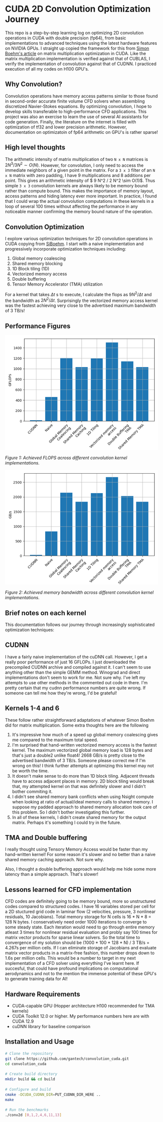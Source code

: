 # CUDA 2D Convolution Optimization Journey

This repo is a step-by-step learning log on optimizing 2D convolution operations in CUDA with double precision (fp64), from basic implementations to advanced techniques using the latest hardware features on NVIDIA GPUs. I straight up copied the framework for this from [Simon Boehm's article](https://siboehm.com/articles/22/CUDA-MMM) on matrix multiplication optimization in CUDA. Like the matrix multiplication implementation is verified against that of CUBLAS, I verify the implementation of convolution against that of CUDNN. I practiced execution of all my codes on H100 GPU's.

## Why Convolution?

Convolution operations have memory access patterns similar to those found in second-order accurate finite volume CFD solvers when assembling discretized Navier-Stokes equations. By optimizing convolution, I hope to develop skills transferable to high-performance CFD applications. This project was also an exercise to learn the use of several AI assistants for code generation. Finally, the literature on the internet is filled with optimization of tf32 and lower precision arithmetic. However, documentation on optimizatoin of fp64 arithmetic on GPU's is rather sparse! 

## High level thoughts

The arithmetic intensity of matrix multiplication of two `N x N` matrices is $2 N^3/ 3 N^2 \sim O(N)$. However, for convolution, I only need to access the immediate neighbors of a given point in the matrix. For a `3 x 3` filter of an `N x N` matrix with zero padding, I have 9 multiplications and 8 additions per point. This gives an arithmetic intensity of $ 9 N^2 / 2 N^2 \sim O(1)$. Thus simple `3 x 3` convolution kernels are always likely to be memory bound rather than compute bound. This makes the importance of memory layout, access patterns and hiding latency ever more important. In practice, I found that I could wrap the actual convolution computations in these kernels in a loop of several 100 times without affecting the performance in any noticeable manner confirming the memory bound nature of the operation. 

## Convolution Optimization

I explore various optimization techniques for 2D convolution operations in CUDA copying from [SiBoehm](https://siboehm.com/articles/22/CUDA-MMM). I start with a naive implementation and progressively incorporate optimization techniques including:


1. Global memory coalescing
2. Shared memory blocking
3. 1D Block tiling (1D)
4. Vectorized memory access
5. Double buffering
6. Tensor Memory Accelerator (TMA) utilization

For a kernel that takes $\Delta t$ s to execute, I calculate the flops as $9 N^2 / \Delta t$ and the bandwidth as $2 N^2 / \Delta t$. Surprisingly the vectorized memory access kernel was the fastest achieving very close to the advertised maximum bandwidth of 3 TB/s!

## Performance Figures

![FLOPS Performance](assets/flops.png)

*Figure 1: Achieved FLOPS across different convolution kernel implementations.*

![Bandwidth Performance](assets/bandwidth.png)

*Figure 2: Achieved memory bandwidth across different convolution kernel implementations.*


## Brief notes on each kernel 

This documentation follows our journey through increasingly sophisticated optimization techniques:

CUDNN
-----
I have a fairly naive implementation of the cuDNN call. However, I get a really poor performance of just 16 GFLOPs. I just downloaded the precompiled CUDNN archive and compiled against it. I can't seem to use anything other than the simple GEMM method. Winograd and direct implementations don't seem to work for me. Not sure why. I've left my attempts to use other methods in the commented out code in there. I'm pretty certain that my cudnn performance numbers are quite wrong. If someone can tell me how they're wrong, I'd be grateful!

Kernels 1-4 and 6
-----------------

These follow rather straightforward adaptations of whatever Simon Boehm did for matrix multiplication. Some extra thoughts here are the following

1. It's impressive how much of a speed up global memory coalescing gives me compared to the maximum total speed.
2. I'm surprised that hand-written vectorized memory access is the fastest kernel. The maximum vectorized global memory load is 128 bytes and that's just a double2 unlike float4! 2668 GB/s is pretty close to the advertised bandwidth of 3 TB/s. Someone please correct me if I'm wrong on this! I think further attempts at optimizing this kernel may not be worth the time.
3. It doesn't make sense to do more than 1D block tiling. Adjacent threads have to access adjacent places in memory. 2D block tiling would break that, my attempted kernel on that was definitely slower and I didn't bother commiting it. 
4. I didn't see shared memory bank conflicts when using Nsight compute when looking at ratio of actual/ideal memory calls to shared memory. I suppose my padded approach to shared memory allocation took care of this problem. So I didn't bother investigating this further.
5. In all of these kernels, I didn't create shared memory for the output matrix. Perhaps it's something I could try in the future.

TMA and Double buffering
------------------------

I really thought using Tensory Memory Access would be faster than my hand-written kernel! For some reason it's slower and no better than a naive shared memory caching approach. Not sure why. 

Also, I thought a double buffering approach would help me hide some more latency than a simple approach. That's slower! 



## Lessons learned for CFD implementation

CFD codes are definitely going to be memory bound, more so unstructured codes compared to structured codes. I have 16 variables stored per cell for a 2D stuctured grid code in laminar flow (2 velocities, pressure, 3 nonlinear residuals, 10 Jacobians). Total memory storage for N cells is 16 * N * 8 = 128 N bytes. I conservatively need order 1000 iterations to converge to some steady state. Each iteration would need to go through entire memory atleast 3 times for nonlinear residual evaluation and probly say 100 times for matrix vector products for sparse linear solvers. So the total time to convergence of my solution should be (1000 * 100 * 128 * N) / 3 TB/s  = 4.267s per million cells. If I can eliminate storage of Jacobians and evaluate matrix vector products in a matrix-free fashion, this number drops down to 1.6s per million cells. This would be a number to target in my next implementation of a CFD solver using everything I've learnt here. If succesful, that could have profound implications on computational aerodynamics and not to the mention the immense potential of these GPU's to generate training data for AI!


## Hardware Requirements

* CUDA-capable GPU (Hopper architecture H100 recommended for TMA kernels)
* CUDA Toolkit 12.0 or higher. My performance numbers here are with CUDA 12.9
* cuDNN library for baseline comparison


## Installation and Usage

```bash
# Clone the repository
git clone https://github.com/gantech/convolution_cuda.git
cd convolution_cuda

# Create build directory
mkdir build && cd build

# Configure and build
cmake -DCUDA_CUDNN_DIR=PUT_CUDNN_DIR_HERE ..
make

# Run the benchmarks
./conv2d [0,1,2,4,6,11,13]
```
